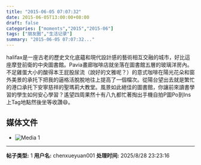 ```yaml
---
title: "2015-06-05 07:07:32"
date: 2015-06-05T13:00:00+08:00
draft: false
categories: ["moments","2015","2015-06"]
tags: ["朋友圈","生活记录"]
summary: "2015-06-05 07:07:32..."
---
```


halifax是一座古老的歷史文化底蘊和現代設計感的藝術相互交融的城市，好比這座摩登前衛的中央圖書館。Pavia畫廊咖啡店就坐落在圖書館五層的玻璃洋房內。不足雞蛋大小的酸得本王屁股尿流（說好的文雅呢？）的意式咖啡在陽光花朵和窗外美景的承托下把我的逼格活脫脫地往上提高了一個檔次。從陽台望出去就是繁忙的港口承托下安寧慈祥的聖瑪莉大教堂。風景如此絕佳的圖書館，你讓前來讀書學習的學生如何安心學習？遙望四周果然十有八九都忙著掏出手機自拍P圖Po到Ins上Tag地點然後坐等收讚😄。

## 媒体文件

- ![Media 1](/Moments/photos/2015-06-05/201506050707320.jpg)

---

**帖子类型:** 1
**用户名:** chenxueyuan001
**处理时间:** 2025/8/28 23:23:16